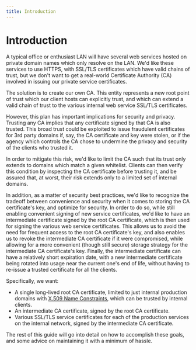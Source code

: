 ```yaml
---
title: Introduction
---
```


# Introduction
A typical office or enthusiast LAN will have several web services hosted on private domain names which only resolve on the LAN.  We'd like these services to use HTTPS, with SSL/TLS certificates which have valid chains of trust, but we don't want to get a real-world Certificate Authority (CA) involved in issuing our private service certificates.

The solution is to create our own CA.  This entity represents a new root point of trust which our client hosts can explicitly trust, and which can extend a valid chain of trust to the various internal web service SSL/TLS certificates.

However, this plan has important implications for security and privacy.  Trusting any CA implies that any certificate signed by that CA is also trusted.  This broad trust could be exploited to issue fraudulent certificates for 3rd party domains if, say, the CA certificate and key were stolen, or if the agency which controls the CA chose to undermine the privacy and security of the clients who trusted it.

In order to mitigate this risk, we'd like to limit the CA such that its trust only extends to domains which match a given whitelist.  Clients can then verify this condition by inspecting the CA certificate before trusting it, and be assured that, at worst, their risk extends only to a limited set of internal domains.

In addition, as a matter of security best practices, we'd like to recognize the tradeoff between convenience and security when it comes to storing the CA certificate's key, and optimize for security.  In order to do so, while still enabling convenient signing of new service certificates, we'd like to have an intermediate certificate signed by the root CA certificate, which is then used for signing the various web service certificates.  This allows us to avoid the need for frequent access to the root CA certificate's key, and also enables us to revoke the intermediate CA certificate if it were compromised, while allowing for a more convenient (though still secure) storage strategy for the intermediate CA certificate's key. Finally, the intermediate certificate can have a relatively short expiration date, with a new intermediate certificate being rotated into usage near the current one's end of life, without having to re-issue a trusted certificate for all the clients.

Specifically, we want:
- A single long-lived root CA certificate, limited to just internal production domains with [X.509 Name Constraints](https://tools.ietf.org/html/rfc5280#section-4.2.1.10), which can be trusted by internal clients.
- An intermediate CA certificate, signed by the root CA certificate.
- Various SSL/TLS service certificates for each of the production services on the internal network, signed by the intermediate CA certificate.

The rest of this guide will go into detail on how to accomplish these goals, and some advice on maintaining it with a minimum of hassle.
